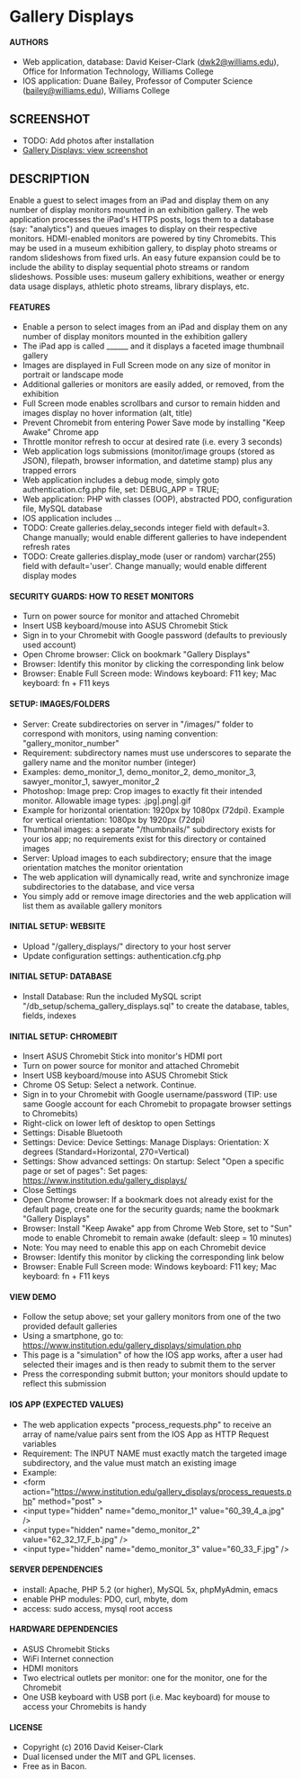 # Gallery Displays

#### AUTHORS
* Web application, database: David Keiser-Clark (dwk2@williams.edu), Office for Information Technology, Williams College
* IOS application: Duane Bailey, Professor of Computer Science (bailey@williams.edu), Williams College

## SCREENSHOT
* TODO: Add photos after installation
* [Gallery Displays: view screenshot](http://www.screencast.com/ "Gallery Displays")

## DESCRIPTION
Enable a guest to select images from an iPad and display them on any number of display monitors mounted in an exhibition gallery. 
The web application processes the iPad's HTTPS posts, logs them to a database (say: "analytics") and queues images to display on their respective monitors.
HDMI-enabled monitors are powered by tiny Chromebits.
This may be used in a museum exhibition gallery, to display photo streams or random slideshows from fixed urls.
An easy future expansion could be to include the ability to display sequential photo streams or random slideshows. 
Possible uses: museum gallery exhibitions, weather or energy data usage displays, athletic photo streams, library displays, etc.

#### FEATURES
* Enable a person to select images from an iPad and display them on any number of display monitors mounted in the exhibition gallery
* The iPad app is called ______ and it displays a faceted image thumbnail gallery
* Images are displayed in Full Screen mode on any size of monitor in portrait or landscape mode
* Additional galleries or monitors are easily added, or removed, from the exhibition
* Full Screen mode enables scrollbars and cursor to remain hidden and images display no hover information (alt, title)
* Prevent Chromebit from entering Power Save mode by installing "Keep Awake" Chrome app
* Throttle monitor refresh to occur at desired rate (i.e. every 3 seconds)
* Web application logs submissions (monitor/image groups (stored as JSON), filepath, browser information, and datetime stamp) plus any trapped errors
* Web application includes a debug mode, simply goto authentication.cfg.php file, set: DEBUG_APP = TRUE;
* Web application: PHP with classes (OOP), abstracted PDO, configuration file, MySQL database
* IOS application includes ...
* TODO: Create galleries.delay_seconds integer field with default=3. Change manually; would enable different galleries to have independent refresh rates
* TODO: Create galleries.display_mode (user or random) varchar(255) field with default='user'. Change manually; would enable different display modes

#### SECURITY GUARDS: HOW TO RESET MONITORS
* Turn on power source for monitor and attached Chromebit
* Insert USB keyboard/mouse into ASUS Chromebit Stick
* Sign in to your Chromebit with Google password (defaults to previously used account)
* Open Chrome browser: Click on bookmark "Gallery Displays"
* Browser: Identify this monitor by clicking the corresponding link below
* Browser: Enable Full Screen mode: Windows keyboard: F11 key; Mac keyboard: fn + F11 keys

#### SETUP: IMAGES/FOLDERS
* Server: Create subdirectories on server in "/images/" folder to correspond with monitors, using naming convention: "gallery_monitor_number"
* Requirement: subdirectory names must use underscores to separate the gallery name and the monitor number (integer)
* Examples: demo_monitor_1, demo_monitor_2, demo_monitor_3, sawyer_monitor_1, sawyer_monitor_2
* Photoshop: Image prep: Crop images to exactly fit their intended monitor. Allowable image types: .jpg|.png|.gif
* Example for horizontal orientation: 1920px by 1080px (72dpi). Example for vertical orientation: 1080px by 1920px (72dpi)
* Thumbnail images: a separate "/thumbnails/" subdirectory exists for your ios app; no requirements exist for this directory or contained images
* Server: Upload images to each subdirectory; ensure that the image orientation matches the monitor orientation
* The web application will dynamically read, write and synchronize image subdirectories to the database, and vice versa
* You simply add or remove image directories and the web application will list them as available gallery monitors

#### INITIAL SETUP: WEBSITE
* Upload "/gallery_displays/" directory to your host server
* Update configuration settings: authentication.cfg.php

#### INITIAL SETUP: DATABASE
* Install Database: Run the included MySQL script "/db_setup/schema_gallery_displays.sql" to create the database, tables, fields, indexes

#### INITIAL SETUP: CHROMEBIT
* Insert ASUS Chromebit Stick into monitor's HDMI port
* Turn on power source for monitor and attached Chromebit
* Insert USB keyboard/mouse into ASUS Chromebit Stick
* Chrome OS Setup: Select a network. Continue.
* Sign in to your Chromebit with Google username/password (TIP: use same Google account for each Chromebit to propagate browser settings to Chromebits)
* Right-click on lower left of desktop to open Settings
* Settings: Disable Bluetooth
* Settings: Device: Device Settings: Manage Displays: Orientation: X degrees (Standard=Horizontal, 270=Vertical)
* Settings: Show advanced settings: On startup: Select "Open a specific page or set of pages": Set pages: https://www.institution.edu/gallery_displays/
* Close Settings
* Open Chrome browser: If a bookmark does not already exist for the default page, create one for the security guards; name the bookmark "Gallery Displays"
* Browser: Install "Keep Awake" app from Chrome Web Store, set to "Sun" mode to enable Chromebit to remain awake (default: sleep = 10 minutes)
* Note: You may need to enable this app on each Chromebit device
* Browser: Identify this monitor by clicking the corresponding link below
* Browser: Enable Full Screen mode: Windows keyboard: F11 key; Mac keyboard: fn + F11 keys

#### VIEW DEMO
* Follow the setup above; set your gallery monitors from one of the two provided default galleries
* Using a smartphone, go to: https://www.institution.edu/gallery_displays/simulation.php
* This page is a "simulation" of how the IOS app works, after a user had selected their images and is then ready to submit them to the server
* Press the corresponding submit button; your monitors should update to reflect this submission

#### IOS APP (EXPECTED VALUES)
* The web application expects "process_requests.php" to receive an array of name/value pairs sent from the IOS App as HTTP Request variables
* Requirement: The INPUT NAME must exactly match the targeted image subdirectory, and the value must match an existing image
* Example:
* &lt;form action="https://www.institution.edu/gallery_displays/process_requests.php" method="post" &gt;
* &lt;input type="hidden" name="demo_monitor_1" value="60_39_4_a.jpg" /&gt;
* &lt;input type="hidden" name="demo_monitor_2" value="62_32_17_F_b.jpg" /&gt;
* &lt;input type="hidden" name="demo_monitor_3" value="60_33_F.jpg" /&gt;

#### SERVER DEPENDENCIES
* install: Apache, PHP 5.2 (or higher), MySQL 5x, phpMyAdmin, emacs
* enable PHP modules: PDO, curl, mbyte, dom
* access: sudo access, mysql root access

#### HARDWARE DEPENDENCIES
* ASUS Chromebit Sticks
* WiFi Internet connection
* HDMI monitors
* Two electrical outlets per monitor: one for the monitor, one for the Chromebit
* One USB keyboard with USB port (i.e. Mac keyboard) for mouse to access your Chromebits is handy

#### LICENSE
* Copyright (c) 2016 David Keiser-Clark
* Dual licensed under the MIT and GPL licenses.
* Free as in Bacon.
